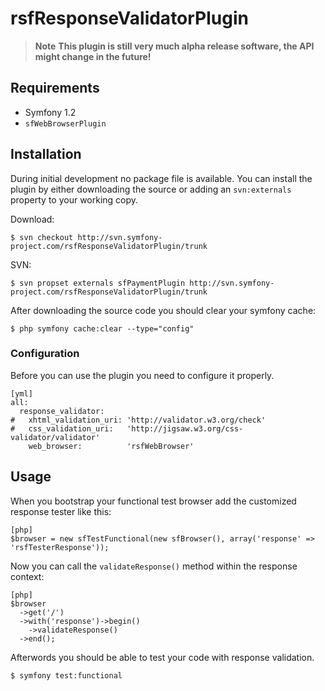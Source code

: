 # rsfResponseValidatorPlugin

>**Note**
>**This plugin is still very much alpha release software, the API might change in the future!**

## Requirements

* Symfony 1.2
* `sfWebBrowserPlugin`

## Installation

During initial development no package file is available. You can install the 
plugin by either downloading the source or adding an `svn:externals` property to
your working copy.

Download:

    $ svn checkout http://svn.symfony-project.com/rsfResponseValidatorPlugin/trunk

SVN:

    $ svn propset externals sfPaymentPlugin http://svn.symfony-project.com/rsfResponseValidatorPlugin/trunk

After downloading the source code you should clear your symfony cache:

    $ php symfony cache:clear --type="config"

### Configuration

Before you can use the plugin you need to configure it properly.

    [yml]
    all:
      response_validator:
    #   xhtml_validation_uri: 'http://validator.w3.org/check'
    #   css_validation_uri:   'http://jigsaw.w3.org/css-validator/validator'
        web_browser:          'rsfWebBrowser'

## Usage

When you bootstrap your functional test browser add the customized response tester like this:

    [php]
    $browser = new sfTestFunctional(new sfBrowser(), array('response' => 'rsfTesterResponse'));    

Now you can call the `validateResponse()` method within the response context:

    [php]
    $browser
      ->get('/')
      ->with('response')->begin()
        ->validateResponse()
      ->end();

Afterwords you should be able to test your code with response validation.

    $ symfony test:functional